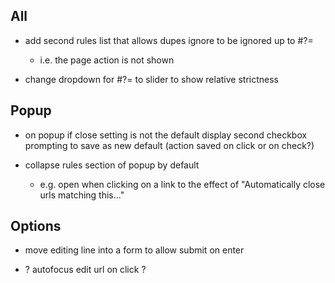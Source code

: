 ## All

- add second rules list that allows dupes ignore to be ignored up to #?=
    - i.e. the page action is not shown

- change dropdown for #?= to slider to show relative strictness

## Popup

- on popup if close setting is not the default display second checkbox prompting
  to save as new default (action saved on click or on check?)

- collapse rules section of popup by default
    - e.g. open when clicking on a link to the effect of "Automatically
      close urls matching this..."

## Options

- move editing line into a form to allow submit on enter

- ? autofocus edit url on click ?
